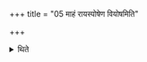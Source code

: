 +++
title = "05 माहं रायस्पोषेण वियोषमिति"

+++

<details><summary>थिते</summary>

5. The wife of the sacrificer addresses (the earth from the foot-print) being given with māhaṁ rāyaspoṣeṇa viyoṣaṁ.  


[^1]: TS. I.2.5.i.
</details>
